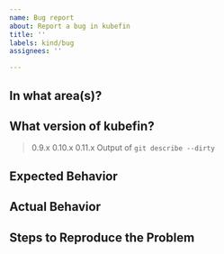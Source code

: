```yaml
---
name: Bug report
about: Report a bug in kubefin
title: ''
labels: kind/bug
assignees: ''

---
```


## In what area(s)?
<!--
Select the most relevant area(s).
> /area API
> /area build
> /area agent
> /area cost-analyzer
> /area dashboard

Other classifications:
> /kind good-first-issue
> /kind process
> /kind spec
-->

## What version of kubefin?

<!-- Delete all but your choice -->

> 0.9.x
> 0.10.x
> 0.11.x
> Output of `git describe --dirty`

## Expected Behavior

<!-- Briefly describe what you expect to happen -->


## Actual Behavior

<!-- Briefly describe what is actually happening -->


## Steps to Reproduce the Problem

<!-- How can a maintainer reproduce this issue (be detailed) -->
